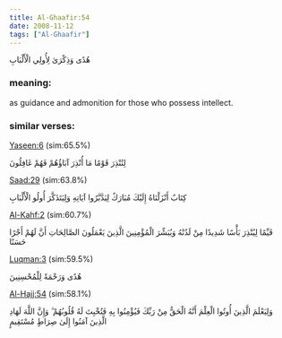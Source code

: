 ```yaml
---
title: Al-Ghaafir:54
date: 2008-11-12
tags: ["Al-Ghaafir"]
---
```

هُدًى وَذِكْرَىٰ لِأُولِي الْأَلْبَابِ
### meaning: 
as guidance and admonition for those who possess intellect.
### similar verses: 

[Yaseen:6](/36/6) (sim:65.5%)

لِتُنْذِرَ قَوْمًا مَا أُنْذِرَ آبَاؤُهُمْ فَهُمْ غَافِلُونَ

[Saad:29](/38/29) (sim:63.8%)

كِتَابٌ أَنْزَلْنَاهُ إِلَيْكَ مُبَارَكٌ لِيَدَّبَّرُوا آيَاتِهِ وَلِيَتَذَكَّرَ أُولُو الْأَلْبَابِ

[Al-Kahf:2](/18/2) (sim:60.7%)

قَيِّمًا لِيُنْذِرَ بَأْسًا شَدِيدًا مِنْ لَدُنْهُ وَيُبَشِّرَ الْمُؤْمِنِينَ الَّذِينَ يَعْمَلُونَ الصَّالِحَاتِ أَنَّ لَهُمْ أَجْرًا حَسَنًا

[Luqman:3](/31/3) (sim:59.5%)

هُدًى وَرَحْمَةً لِلْمُحْسِنِينَ

[Al-Hajj:54](/22/54) (sim:58.1%)

وَلِيَعْلَمَ الَّذِينَ أُوتُوا الْعِلْمَ أَنَّهُ الْحَقُّ مِنْ رَبِّكَ فَيُؤْمِنُوا بِهِ فَتُخْبِتَ لَهُ قُلُوبُهُمْ ۗ وَإِنَّ اللَّهَ لَهَادِ الَّذِينَ آمَنُوا إِلَىٰ صِرَاطٍ مُسْتَقِيمٍ
